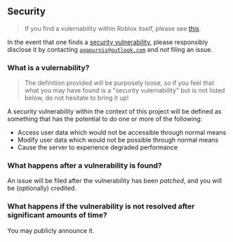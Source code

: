 ## Security

> If you find a vulernability within Roblox itself, please see [this](https://en.help.roblox.com/hc/en-us/articles/360038516512-How-to-Report-Security-Exploits).

In the event that one finds a [security vulnerability](#what-is-a-vulerability), please responsibly disclose it by contacting [`agapurnis@outlook.com`](mailto:agapurnis@outlook.com) and *not* filing an issue.

### What is a vulernability?

> The definition provided will be purposely loose, so if you feel that what you may have found is a "security vulernability" but is not listed below, do not hesitate to bring it up!

A security vulnerability within the context of this project will be defined as something that has the potential to do one or more of the following:
- Access user data which would not be accessible through normal means
- Modify user data which would not be possible through normal means
- Cause the server to experience degraded performance

### What happens after a vulnerability is found?

An issue will be filed after the vulnerability has been *patched*, and you will be (optionally) credited.

### What happens if the vulnerability is not resolved after significant amounts of time?

You may publicly announce it.
